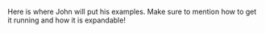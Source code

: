 Here is where John will put his examples.  Make sure to mention how to get it running and how it is expandable!

